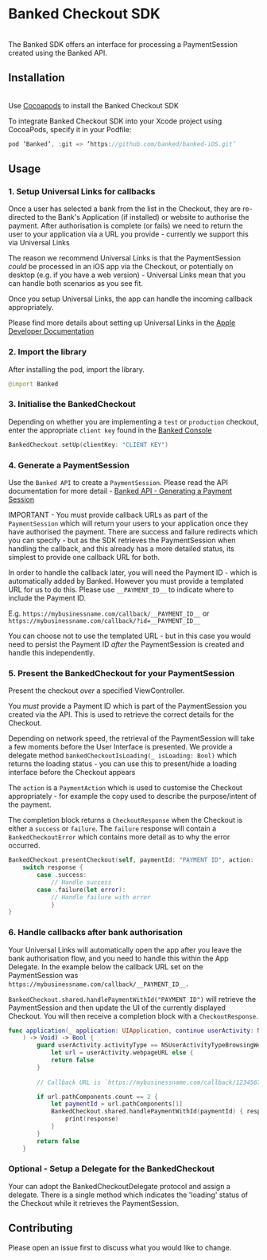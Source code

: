 # Banked Checkout SDK
\
The Banked SDK offers an interface for processing a PaymentSession created using the Banked API.

## Installation
\
Use [Cocoapods](https://cocoapods.org/) to install the Banked Checkout SDK

To integrate Banked Checkout SDK into your Xcode project using CocoaPods, specify it in your Podfile:

```swift
pod ‘Banked’, :git => ‘https://github.com/banked/banked-iOS.git’
```

## Usage

### 1. Setup Universal Links for callbacks

Once a user has selected a bank from the list in the Checkout, they are re-directed to the Bank's Application (if installed) or website to authorise the payment. After authorisation is complete (or fails) we need to return the user to your application via a URL you provide - currently we support this via Universal Links

The reason we recommend Universal Links is that the PaymentSession _could_ be processed in an iOS app via the Checkout, or potentially on desktop (e.g. if you have a web version) - Universal Links mean that you can handle both scenarios as you see fit.

Once you setup Universal Links, the app can handle the incoming callback appropriately.

Please find more details about setting up Universal Links in the [Apple Developer Documentation](https://developer.apple.com/documentation/uikit/inter-process_communication/allowing_apps_and_websites_to_link_to_your_content) 


### 2. Import the library

After installing the pod, import the library.

```swift
@import Banked
```

### 3. Initialise the BankedCheckout

Depending on whether you are implementing a `test` or `production` checkout, enter the appropriate `client key` found in the [Banked Console](https://console.banked.com/client_keys)

```swift
BankedCheckout.setUp(clientKey: "CLIENT KEY")
```

### 4. Generate a PaymentSession

Use the `Banked API` to create a `PaymentSession`. Please read the API documentation for more detail - [Banked API - Generating a Payment Session](https://developer.banked.com/docs/getting-started#3-generate-a-payment-session)

IMPORTANT - You must provide callback URLs as part of the `PaymentSession` which will return your users to your application once they have authorised the payment. There are success and failure redirects which you can specify - but as the SDK retrieves the PaymentSession when handling the callback, and this already has a more detailed status, its simplest to provide one callback URL for both.

In order to handle the callback later, you will need the Payment ID - which is automatically added by Banked. However you must provide a templated URL for us to do this. Please use `__PAYMENT_ID__` to indicate where to include the Payment ID.

E.g. `https://mybusinessname.com/callback/__PAYMENT_ID__` or `https://mybusinessname.com/callback/?id=__PAYMENT_ID__`

You can choose not to use the templated URL - but in this case you would need to persist the Payment ID _after_ the PaymentSession is created and handle this independently. 

### 5. Present the BankedCheckout for your PaymentSession

Present the checkout *over* a specified ViewController. 

You *must* provide a Payment ID which is part of the PaymentSession you created via the API. This is used to retrieve the correct details for the Checkout.

Depending on network speed, the retrieval of the PaymentSession  will take a few moments before the User Interface is presented. We provide a delegate method `bankedCheckoutIsLoading(_ isLoading: Bool)` which returns the loading status - you can use this to present/hide a loading interface before the Checkout appears

The `action` is a `PaymentAction` which is used to customise the Checkout appropriately - for example the copy used to describe the purpose/intent of the payment.

The completion block returns a `CheckoutResponse` when the Checkout is either a `success` or `failure`. The `failure` response will contain a `BankedCheckoutError` which contains more detail as to why the error occurred.

```swift
BankedCheckout.presentCheckout(self, paymentId: "PAYMENT ID", action: .pay){ (response) in
    switch response {
        case .success:
            // Handle success
        case .failure(let error):
            // Handle failure with error
            }
}
```

### 6. Handle callbacks after bank authorisation

Your Universal Links will automatically open the app after you leave the bank authorisation flow, and you need to handle this within the App Delegate. In the example below the callback URL set on the PaymentSession was `https://mybusinessname.com/callback/__PAYMENT_ID__`.

`BankedCheckout.shared.handlePaymentWithId("PAYMENT ID")` will retrieve the PaymentSession and then update the UI of the currently displayed Checkout. You will then receive a completion block with a `CheckoutResponse`.

```swift
func application(_ application: UIApplication, continue userActivity: NSUserActivity, restorationHandler: @escaping ([UIUserActivityRestoring]?
    ) -> Void) -> Bool {
        guard userActivity.activityType == NSUserActivityTypeBrowsingWeb,
            let url = userActivity.webpageURL else {
            return false
        }
        
        // Callback URL is `https://mybusinessname.com/callback/1234567`

        if url.pathComponents.count == 2 {
            let paymentId = url.pathComponents[1]
            BankedCheckout.shared.handlePaymentWithId(paymentId) { response in
                print(response)
            }
        }
        return false
    }
```


### Optional - Setup a Delegate for the BankedCheckout

Your can adopt the BankedCheckoutDelegate protocol and assign a delegate. There is a single method which indicates the 'loading' status of the Checkout while it retrieves the PaymentSession. 

## Contributing
Please open an issue first to discuss what you would like to change.
